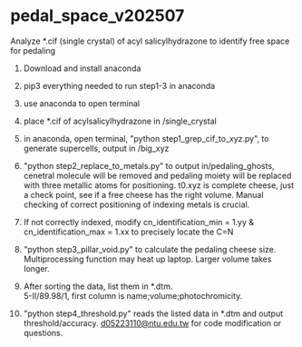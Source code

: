 # pedal_space_v202507<br>
Analyze *.cif (single crystal) of acyl salicylhydrazone to identify free space for pedaling<br>
1. Download and install anaconda<br>
2. pip3 everything needed to run step1-3 in anaconda<br>
3. use anaconda to open terminal<br>
4. place *.cif of acylsalicylhydrazone in /single_crystal<br>
5. in anaconda, open terminal, "python step1_grep_cif_to_xyz.py", to generate supercells, output in /big_xyz<br>
6. "python step2_replace_to_metals.py" to output in/pedaling_ghosts, cenetral molecule will be removed and pedaling moiety will be replaced with three metallic atoms for positioning. t0.xyz is complete cheese, just a check point, see if a free cheese has the right volume. Manual checking of correct positioning of indexing metals is crucial.<br>
7. If not correctly indexed, modify cn_identification_min = 1.yy & cn_identification_max = 1.xx to precisely locate the C=N<br>


8. "python step3_pillar_void.py" to calculate the pedaling cheese size. Multiprocessing function may heat up laptop. Larger volume takes longer.<br>
9. After sorting the data, list them in *.dtm.<br>
5-II/89.98/1, first column is name;volume;photochromicity.<br>
10. "python step4_threshold.py" reads the listed data in *.dtm and output threshold/accuracy.
d05223110@ntu.edu.tw for code modification or questions.<br>
